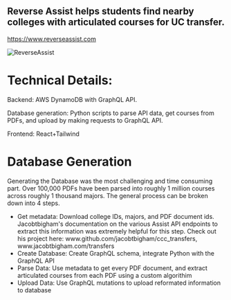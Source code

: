 
## Reverse Assist helps students find nearby colleges with articulated courses for UC transfer.
https://www.reverseassist.com

![ReverseAssist](https://github.com/adamgerhant/ReverseAssist/assets/116332429/c50ea9ac-c44f-4e10-bb14-8c7474ae7f89)

# Technical Details:

Backend: AWS DynamoDB with GraphQL API.

Database generation: Python scripts to parse API data, get courses from PDFs, and upload by making requests to GraphQL API.

Frontend: React+Tailwind

# Database Generation
Generating the Database was the most challenging and time consuming part. Over 100,000 PDFs have been parsed into roughly 1 million courses across roughly 1 thousand majors. The general process can be broken down into 4 steps.
<ul>
<li>Get metadata: Download college IDs, majors, and PDF document ids. Jacobtbigham's documentation on the various Assist API endpoints to extract this information was extremely helpful for this step. Check out his project here: www.github.com/jacobtbigham/ccc_transfers, www.jacobtbigham.com/transfers</li>
  
<li>Create Database: Create GraphQL schema, integrate Python with the GraphQL API</li>
<li>Parse Data: Use metadata to get every PDF document, and extract articulated courses from each PDF using a custom algorithim</li>
<li>Upload Data: Use GraphQL mutations to upload reformated information to database</li>
</ul>
